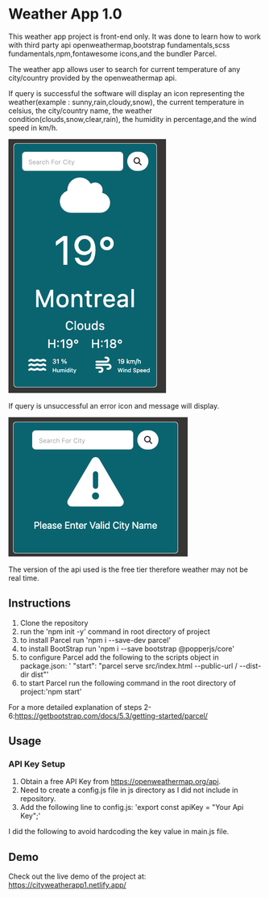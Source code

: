 # Weather App 1.0
This weather app project is front-end only. It was done to learn how to work with third party api openweathermap,bootstrap fundamentals,scss fundamentals,npm,fontawesome icons,and the bundler Parcel.

The weather app allows user to search for current temperature of any city/country provided by the openweathermap api. 

If query is successful the software will display an icon representing the weather(example : sunny,rain,cloudy,snow), the current temperature in celsius, the city/country name, the weather condition(clouds,snow,clear,rain), the humidity in percentage,and the wind speed in km/h. 

![successful](screenshots/successful_query.png)

If query is unsuccessful an error icon and message will display.

![error](screenshots/error_msg.png)

The version of the api used is the free tier therefore weather may not be real time.

## Instructions
1. Clone the repository
2. run the 'npm init -y' command in root directory of project
3. to install Parcel run 'npm i --save-dev parcel'
4. to install BootStrap run 'npm i --save bootstrap @popperjs/core'
5. to configure Parcel add the following to the scripts object in package.json: ' "start": "parcel serve src/index.html --public-url / --dist-dir dist"' 
6. to start Parcel run the following command in the root directory of project:'npm start'

For a more detailed explanation of steps 2-6:https://getbootstrap.com/docs/5.3/getting-started/parcel/

## Usage
### API Key Setup
1. Obtain a free API Key from https://openweathermap.org/api.
2. Need to create a config.js file in js directory as I did not include in repository.
3. Add the following line to config.js: 'export const apiKey = "Your Api Key";'

I did the following to avoid hardcoding the key value in main.js file.

## Demo
Check out the live demo of the project at: https://cityweatherapp1.netlify.app/
